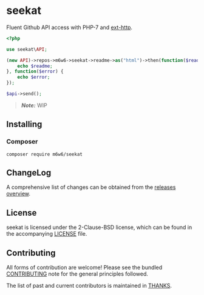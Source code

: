 # seekat

Fluent Github API access with PHP-7 and [ext-http](https://github.com/m6w6/ext-http).

```php
<?php

use seekat\API;

(new API)->repos->m6w6->seekat->readme->as("html")->then(function($readme) {
	echo $readme;
}, function($error) {
	echo $error;
});

$api->send();
```

> ***Note:*** WIP


## Installing

### Composer

	composer require m6w6/seekat

## ChangeLog

A comprehensive list of changes can be obtained from the
[releases overview](./releases).

## License

seekat is licensed under the 2-Clause-BSD license, which can be found in
the accompanying [LICENSE](./LICENSE) file.

## Contributing

All forms of contribution are welcome! Please see the bundled
[CONTRIBUTING](./CONTRIBUTING.md) note for the general principles followed.

The list of past and current contributors is maintained in [THANKS](./THANKS).
